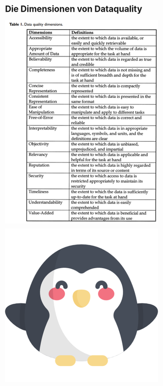 # Die Dimensionen von Dataquality

![DataDim](.\images\DataqualityDimensions.PNG)




![Pengu](./images/Pengu.png)

